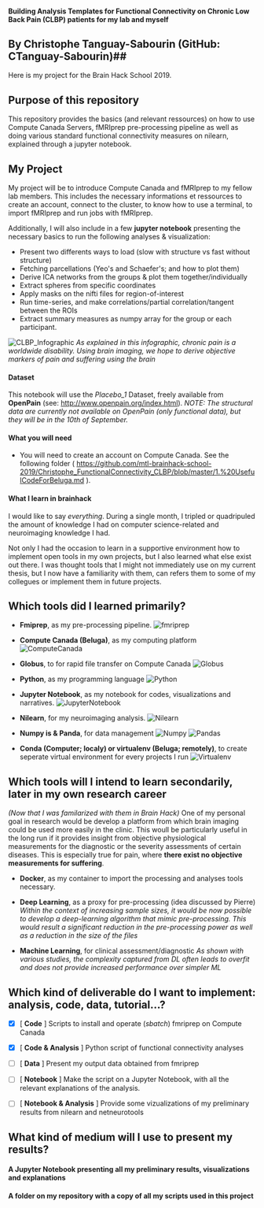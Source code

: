 #### Building Analysis Templates for Functional Connectivity on Chronic Low Back Pain (CLBP) patients for my lab and myself ####
## By Christophe Tanguay-Sabourin (GitHub: CTanguay-Sabourin)##

Here is my project for the Brain Hack School 2019. 

## Purpose of this repository ##
This repository provides the basics (and relevant ressources) on how to use Compute Canada Servers, fMRIprep pre-processing pipeline as well as doing various standard functional connectivity measures on nilearn, explained through a jupyter notebook. 

## My Project ##
My project will be to introduce Compute Canada and fMRIprep to my fellow lab members. This includes the necessary informations et ressources to create an account, connect to the cluster, to know how to use a terminal, to import fMRIprep and run jobs with fMRIprep. 

Additionally, I will also include in a few **jupyter notebook** presenting the necessary basics to run the following analyses & visualization: 
- Present two differents ways to load (slow with structure vs fast without structure)
- Fetching parcellations (Yeo's and Schaefer's; and how to plot them)
- Derive ICA networks from the groups & plot them together/individually
- Extract spheres from specific coordinates
- Apply masks on the nifti files for region-of-interest
- Run time-series, and make correlations/partial correlation/tangent between the ROIs
- Extract summary measures as numpy array for the group or each participant.

![CLBP_Infographic](https://github.com/mtl-brainhack-school-2019/Christophe_FunctionalConnectivity_CLBP/blob/master/Christophe_CLBP%20Infographic.png?raw=true)
*As explained in this infographic, chronic pain is a worldwide disability. Using brain imaging, we hope to derive objective markers of pain and suffering using the brain*

#### Dataset ####
This notebook will use the *Placebo_1* Dataset, freely available from **OpenPain** (see: http://www.openpain.org/index.html).
*NOTE: The structural data are currently not available on OpenPain (only functional data), but they will  be in the 10th of September.*

#### What you will need #####
- You will need to create an account on Compute Canada. See the following folder ( https://github.com/mtl-brainhack-school-2019/Christophe_FunctionalConnectivity_CLBP/blob/master/1.%20UsefulCodeForBeluga.md ).

#### What I learn in brainhack #####
I would like to say *everything*. During a single month, I tripled or quadripuled the amount of knowledge I had on computer science-related and neuroimaging knowledge I had.

Not only I had the occasion to learn in a supportive environment how to implement open tools in my own projects, but I also learned what else exist out there. I was thought tools that I might not immediately use on my current thesis, but I now have a familiarity with them, can refers them to some of my collegues or implement them in future projects.

## Which tools did I learned primarily? ##

* **Fmiprep**, as my pre-processing pipeline.
![fmriprep](https://pbs.twimg.com/media/Dbt_hXeVQAEZHTS.jpg)

* **Compute Canada (Beluga)**, as my computing platform
![ComputeCanada](https://www.ace-net.ca/wp-content/uploads/2018/03/Compute_Canada2.png)

* **Globus**, to for rapid file transfer on Compute Canada
![Globus](https://mytechdecisions.com/wp-content/uploads/2019/07/globus_logo_small.png)

* **Python**, as my programming language
![Python](https://content.techgig.com/thumb/msid-67886887,width-860,resizemode-4/How-Developers-use-Python-Programming-Language.jpg?50999)

* **Jupyter Notebook**, as my notebook for codes, visualizations and narratives.
![JupyterNotebook](https://upload.wikimedia.org/wikipedia/commons/thumb/3/38/Jupyter_logo.svg/250px-Jupyter_logo.svg.png)

* **Nilearn**, for my neuroimaging analysis.
![Nilearn](https://danilobzdok.de/wp-content/uploads/sites/521/ni-learn.jpg)

* **Numpy is & Panda**, for data management
![Numpy](https://meshlogic.github.io/posts/jupyter/linear-algebra/linear-algebra-numpy-1/numpy-logo.png)
![Pandas](https://www.pinclipart.com/picdir/middle/367-3678882_python-logo-clipart-easy-pandas-python-logo-png.png)

* **Conda (Computer; localy) or virtualenv (Beluga; remotely)**, to create seperate virtual environment for every projects I run
![Virtualenv](https://miro.medium.com/max/750/1*FjqLQ08MEk6jSKxpzjCcVw.jpeg)

## Which tools will I intend to learn secondarily, later in my own research career ##
*(Now that I was familarized with them in Brain Hack)*
One of my personal goal in research would be develop a platform from which brain imaging could be used more easily in the clinic. This woull be particularly useful in the long run if it provides insight from objective physiological measurements for the diagnostic or the severity assessments of certain diseases. This is especially true for pain, where **there exist no objective measurements for suffering**.

* **Docker**, as my container to import the processing and analyses tools necessary.

* **Deep Learning**, as a proxy for pre-processing (idea discussed by Pierre)
*Within the context of increasing sample sizes, it would be now possible to develop a deep-learning algorithm that mimic pre-processing. This would result a significant reduction in the pre-processing power as well as a reduction in the size of the files*

* **Machine Learning**, for clinical assessment/diagnostic 
*As shown with various studies, the complexity captured from DL often leads to overfit and does not provide increased performance over simpler ML*

## Which kind of deliverable do I want to implement: analysis, code, data, tutorial...? ##

- [x] [ **Code** ] Scripts to install and operate (*sbatch*) fmriprep on Compute Canada

- [x] [ **Code & Analysis** ] Python script of functional connectivity analyses

- [ ] [ **Data** ] Present my output data obtained from fmriprep

- [ ] [ **Notebook** ] Make the script on a Jupyter Notebook, with all the relevant explanations of the analysis.

- [ ] [ **Notebook & Analysis** ] Provide some vizualizations of my preliminary results from nilearn and netneurotools

## What kind of medium will I use to present my results? ##

#### A Jupyter Notebook presenting all my preliminary results, visualizations and explanations ####

#### A folder on my repository with a copy of all my scripts used in this project ####








